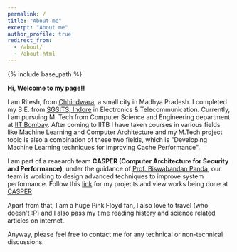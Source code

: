 ```yaml
---
permalink: /
title: "About me"
excerpt: "About me"
author_profile: true
redirect_from: 
  - /about/
  - /about.html
---
```


{% include base_path %}



**Hi, Welcome to my page!!**

I am Ritesh, from [Chhindwara](https://en.wikipedia.org/wiki/Chhindwara), a small city in Madhya Pradesh. I completed my B.E. from [SGSITS, Indore](http://www.sgsits.ac.in/) in Electronics & Telecommunication. Currently, I am pursuing M. Tech from Computer Science and Engineering department at [IIT Bombay](https://www.iitb.ac.in/). After coming to IITB I have taken courses in various fields like Machine Learning and Computer Architecture and my M.Tech project topic is also a combination of these two fields, which is  "Developing Machine Learning techniques for improving Cache Performance".

I am part of a reaearch team  **CASPER (Computer Architecture for Security and Performance)**, under the guidance of [Prof. Biswabandan Panda](https://www.cse.iitb.ac.in/~biswa/), our team is working to design advanced techniques to improve system performance. Follow this [link](https://riteshgvnd.github.io/projects/) for my projects and view works being done at [CASPER](https://casper-iitb.github.io/)  

Apart from that, I am a huge Pink Floyd fan, I also love to travel (who doesn't :P) and I also pass my time reading history and science related articles on internet. 

Anyway, please feel free to contact me for any technical or non-technical discussions. 
